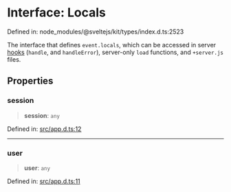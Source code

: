 # Interface: Locals

Defined in: node\_modules/@sveltejs/kit/types/index.d.ts:2523

The interface that defines `event.locals`, which can be accessed in server [hooks](https://svelte.dev/docs/kit/hooks) (`handle`, and `handleError`), server-only `load` functions, and `+server.js` files.

## Properties

### session

> **session**: `any`

Defined in: [src/app.d.ts:12](https://github.com/andrewski04/SvelteKit-Template/blob/f0b9cd97c48d96681ee3ffe7effd53d4bdf784a1/src/app.d.ts#L12)

***

### user

> **user**: `any`

Defined in: [src/app.d.ts:11](https://github.com/andrewski04/SvelteKit-Template/blob/f0b9cd97c48d96681ee3ffe7effd53d4bdf784a1/src/app.d.ts#L11)
